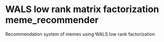 # WALS low rank matrix factorization meme_recommender
Recommendation system of memes using WALS low rank factorization

